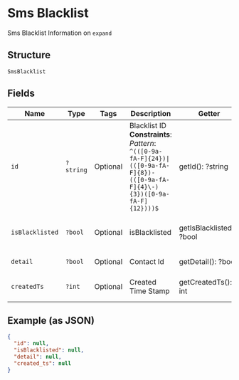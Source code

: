 
# Sms Blacklist

Sms Blacklist Information on `expand`

## Structure

`SmsBlacklist`

## Fields

| Name | Type | Tags | Description | Getter | Setter |
|  --- | --- | --- | --- | --- | --- |
| `id` | `?string` | Optional | Blacklist ID<br>**Constraints**: *Pattern*: `^(([0-9a-fA-F]{24})\|(([0-9a-fA-F]{8})-(([0-9a-fA-F]{4}\-){3})([0-9a-fA-F]{12})))$` | getId(): ?string | setId(?string id): void |
| `isBlacklisted` | `?bool` | Optional | isBlacklisted | getIsBlacklisted(): ?bool | setIsBlacklisted(?bool isBlacklisted): void |
| `detail` | `?bool` | Optional | Contact Id | getDetail(): ?bool | setDetail(?bool detail): void |
| `createdTs` | `?int` | Optional | Created Time Stamp | getCreatedTs(): ?int | setCreatedTs(?int createdTs): void |

## Example (as JSON)

```json
{
  "id": null,
  "isBlacklisted": null,
  "detail": null,
  "created_ts": null
}
```

